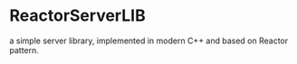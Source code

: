 ReactorServerLIB
================

a simple server library, implemented in modern C++ and based on Reactor pattern.